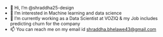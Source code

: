 - 👋 Hi, I’m @shraddha25-design
- 👀 I’m interested in Machine learning and data science
- 🌱 I’m currently working as a Data Scientist at VOZIQ & my Job includes predicting churn for the company
- 📫 You can reach me on my email id shraddha.bhelawe43@gmail.com

<!---
shraddha25-design/shraddha25-design is a ✨ special ✨ repository because its `README.md` (this file) appears on your GitHub profile.
You can click the Preview link to take a look at your changes.
--->

